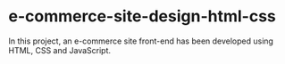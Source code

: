 # e-commerce-site-design-html-css

In this project, an e-commerce site front-end has been developed using HTML, CSS and JavaScript.
